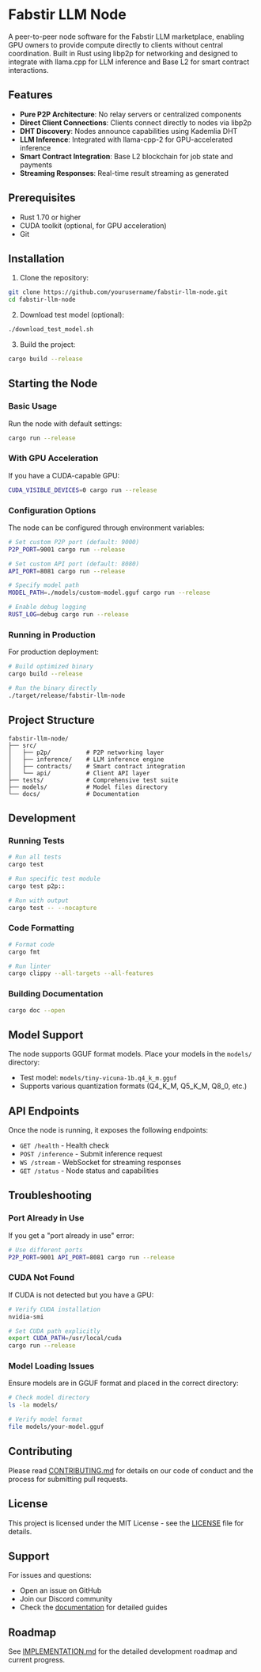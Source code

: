 # Fabstir LLM Node

A peer-to-peer node software for the Fabstir LLM marketplace, enabling GPU owners to provide compute directly to clients without central coordination. Built in Rust using libp2p for networking and designed to integrate with llama.cpp for LLM inference and Base L2 for smart contract interactions.

## Features

- **Pure P2P Architecture**: No relay servers or centralized components
- **Direct Client Connections**: Clients connect directly to nodes via libp2p
- **DHT Discovery**: Nodes announce capabilities using Kademlia DHT
- **LLM Inference**: Integrated with llama-cpp-2 for GPU-accelerated inference
- **Smart Contract Integration**: Base L2 blockchain for job state and payments
- **Streaming Responses**: Real-time result streaming as generated

## Prerequisites

- Rust 1.70 or higher
- CUDA toolkit (optional, for GPU acceleration)
- Git

## Installation

1. Clone the repository:
```bash
git clone https://github.com/yourusername/fabstir-llm-node.git
cd fabstir-llm-node
```

2. Download test model (optional):
```bash
./download_test_model.sh
```

3. Build the project:
```bash
cargo build --release
```

## Starting the Node

### Basic Usage

Run the node with default settings:
```bash
cargo run --release
```

### With GPU Acceleration

If you have a CUDA-capable GPU:
```bash
CUDA_VISIBLE_DEVICES=0 cargo run --release
```

### Configuration Options

The node can be configured through environment variables:

```bash
# Set custom P2P port (default: 9000)
P2P_PORT=9001 cargo run --release

# Set custom API port (default: 8080)
API_PORT=8081 cargo run --release

# Specify model path
MODEL_PATH=./models/custom-model.gguf cargo run --release

# Enable debug logging
RUST_LOG=debug cargo run --release
```

### Running in Production

For production deployment:
```bash
# Build optimized binary
cargo build --release

# Run the binary directly
./target/release/fabstir-llm-node
```

## Project Structure

```
fabstir-llm-node/
├── src/
│   ├── p2p/          # P2P networking layer
│   ├── inference/    # LLM inference engine
│   ├── contracts/    # Smart contract integration
│   └── api/          # Client API layer
├── tests/            # Comprehensive test suite
├── models/           # Model files directory
└── docs/             # Documentation
```

## Development

### Running Tests

```bash
# Run all tests
cargo test

# Run specific test module
cargo test p2p::

# Run with output
cargo test -- --nocapture
```

### Code Formatting

```bash
# Format code
cargo fmt

# Run linter
cargo clippy --all-targets --all-features
```

### Building Documentation

```bash
cargo doc --open
```

## Model Support

The node supports GGUF format models. Place your models in the `models/` directory:

- Test model: `models/tiny-vicuna-1b.q4_k_m.gguf`
- Supports various quantization formats (Q4_K_M, Q5_K_M, Q8_0, etc.)

## API Endpoints

Once the node is running, it exposes the following endpoints:

- `GET /health` - Health check
- `POST /inference` - Submit inference request
- `WS /stream` - WebSocket for streaming responses
- `GET /status` - Node status and capabilities

## Troubleshooting

### Port Already in Use

If you get a "port already in use" error:
```bash
# Use different ports
P2P_PORT=9001 API_PORT=8081 cargo run --release
```

### CUDA Not Found

If CUDA is not detected but you have a GPU:
```bash
# Verify CUDA installation
nvidia-smi

# Set CUDA path explicitly
export CUDA_PATH=/usr/local/cuda
cargo run --release
```

### Model Loading Issues

Ensure models are in GGUF format and placed in the correct directory:
```bash
# Check model directory
ls -la models/

# Verify model format
file models/your-model.gguf
```

## Contributing

Please read [CONTRIBUTING.md](docs/CONTRIBUTING.md) for details on our code of conduct and the process for submitting pull requests.

## License

This project is licensed under the MIT License - see the [LICENSE](LICENSE) file for details.

## Support

For issues and questions:
- Open an issue on GitHub
- Join our Discord community
- Check the [documentation](docs/) for detailed guides

## Roadmap

See [IMPLEMENTATION.md](docs/IMPLEMENTATION.md) for the detailed development roadmap and current progress.